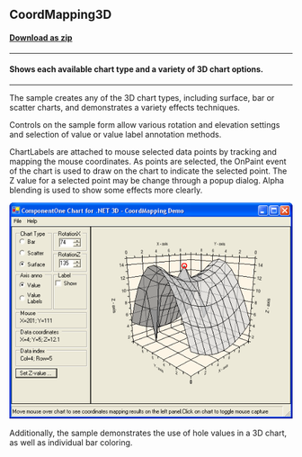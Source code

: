 ## CoordMapping3D
#### [Download as zip](https://grapecity.github.io/DownGit/#/home?url=https://github.com/GrapeCity/ComponentOne-WinForms-Samples/tree/master/NetFramework\Charts\VB\CoordMapping3D)
____
#### Shows each available chart type and a variety of 3D chart options.
____
The sample creates any of the 3D chart types, including surface, bar or scatter charts, and demonstrates a variety effects techniques.

Controls on the sample form allow various rotation and elevation settings and selection of value or value label annotation methods.

ChartLabels are attached to mouse selected data points by tracking and mapping the mouse coordinates.
As points are selected, the OnPaint event of the chart is used to draw on the chart to indicate the selected point.
The Z value for a selected point may be change through a popup dialog. Alpha blending is used to show some effects more clearly.

![screenshot](screenshot.png)

Additionally, the sample demonstrates the use of hole values in a 3D chart, as well as individual bar coloring.